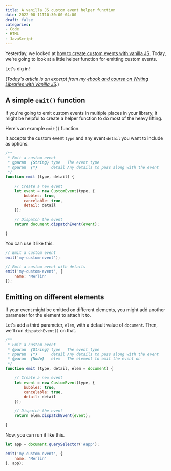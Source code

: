 ```yaml
---
title: A vanilla JS custom event helper function
date: 2022-08-11T10:30:00-04:00
draft: false
categories:
- Code
- HTML
- JavaScript
---
```


Yesterday, we looked at [how to create custom events with vanilla JS](/custom-events-with-vanilla-js/). Today, we're going to look at a little helper function for emitting custom events. 

Let's dig in!

(_Today's article is an excerpt from my [ebook and course on Writing Libraries with Vanilla JS](https://vanillajsguides.com/writing-js-libraries/)._)

## A simple `emit()` function

If you're going to emit custom events in multiple places in your library, it might be helpful to create a helper function to do most of the heavy lifting.

Here's an example `emit()` function.

It accepts the custom event `type` and any event `detail` you want to include as options.

```javascript
/**
 * Emit a custom event
 * @param  {String} type   The event type
 * @param  {*}      detail Any details to pass along with the event
 */
function emit (type, detail) {

	// Create a new event
	let event = new CustomEvent(type, {
		bubbles: true,
		cancelable: true,
		detail: detail
	});

	// Dispatch the event
	return document.dispatchEvent(event);

}
```

You can use it like this.

```javascript
// Emit a custom event
emit('my-custom-event');

// Emit a custom event with details
emit('my-custom-event', {
	name: 'Merlin'
});
```

## Emitting on different elements

If your event might be emitted on different elements, you might add another parameter for the element to attach it to.

Let's add a third parameter, `elem`, with a default value of `document`. Then, we'll run `dispatchEvent()` on that.

```javascript
/**
 * Emit a custom event
 * @param  {String} type   The event type
 * @param  {*}      detail Any details to pass along with the event
 * @param  {Node}   elem   The element to emit the event on
 */
function emit (type, detail, elem = document) {

	// Create a new event
	let event = new CustomEvent(type, {
		bubbles: true,
		cancelable: true,
		detail: detail
	});

	// Dispatch the event
	return elem.dispatchEvent(event);

}
```

Now, you can run it like this.

```js
let app = document.querySelector('#app');

emit('my-custom-event', {
	name: 'Merlin'
}, app);
```
